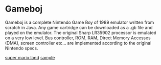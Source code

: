 # Gameboj

Gameboj is a complete Nintendo Game Boy of 1989 emulator written from scratch in Java.
Any game cartridge can be downloaded as a .gb file and played on the emulator. The
original Sharp LR35902 processor is emulated on a very low level. Bus controller, ROM, RAM,
Direct Memory Accesses (DMA), screen controller etc... are implemented according to the
original Nintendo specs.

[super mario land](screenshot.png "Super Mario Land")
[sample](gb.png "Sample")
